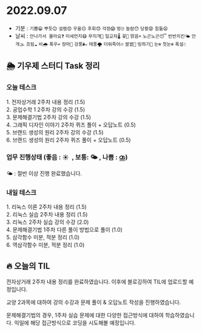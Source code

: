 # 2022.09.07

- 기분 : `기쁨😁` `뿌듯😊` `설렘😍` `우울😔` `후회😓` `걱정😱` `멍🙄` `놀람😯` `당황😧` `힘듦😫`
- 날씨 : `안나가서 몰라요❓` `미세먼지😷` `무지개🌈` `일교차🌡️` `꽃🌸` `맑음☀️` `노곤노곤😴` `반반치킨🌤️` `안개🌫️` `흐림☁️` `비🌧️` `폭우☔` `장마🌊` `강풍🌬️` `태풍🌪️` `더워죽어🔥` `쌀쌀🥶` `빙하기🧊` `눈❄️` `첫눈❄️` `폭설☃️`

## 🌦️ 기우제 스터디 Task 정리

### 오늘 테스크

1. 전자상거래 2주차 내용 정리 (1.5)  
2. 공업수학 1 2주차 강의 수강 (1.5)  
3. 문제해결기법 2주차 강의 수강 (1.5)  
4. 그래픽 디자인 이야기 2주차 퀴즈 풀이 + 오답노트 (0.5)  
5. 브랜드 생성의 원리 2주차 강의 수강 (1.5)  
6. 브랜드 생성의 원리 2주차 퀴즈 풀이 + 오답노트 (0.5)

### 업무 진행상태 (좋음 : ☀  , 보통: 🌤 , 나쁨 : ⛈)

🌤 : 절반 이상 진행 완료했습니다.

### 내일 테스크

1. 리눅스 이론 2주차 내용 정리 (1.5)  
2. 리눅스 실습 2주차 내용 정리 (1.5)  
3. 리눅스 2주차 실습 강의 수강 (2.0)  
4. 문제해결기법 1주차 다른 풀이 방법으로 풀이 (1.0)  
5. 삼각함수 미분, 적분 정리 (1.0)  
6. 역삼각함수 미분, 적분 정리 (1.0)

## 🔥 오늘의 TIL

전자상거래 2주차 내용 정리를 완료하였습니다. 이후에 블로깅하여 TIL에 업로드할 예정입니다.

교양 2과목에 대하여 강의 수강과 문제 풀이 & 오답노트 작성을 진행하였습니다.

문제해결기법의 경우, 1주차 실습 문제에 대한 다양한 접근방식에 대하여 학습하였습니다. 익일에 해당 접근방식으로 코딩을 시도해볼 예정입니다.
